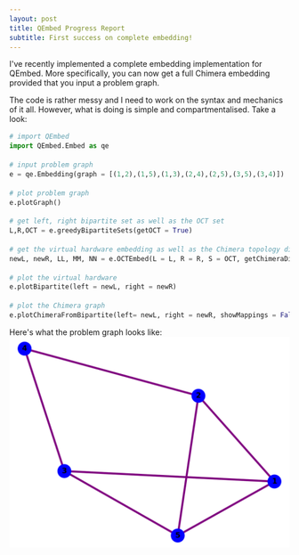 ```yaml
---
layout: post
title: QEmbed Progress Report
subtitle: First success on complete embedding!
---
```


I've recently implemented a complete embedding implementation for QEmbed. More specifically, you can now get a full Chimera embedding provided that you input a problem graph. 

The code is rather messy and I need to work on the syntax and mechanics of it all. However, what is doing is simple and compartmentalised. Take a look:

```python
# import QEmbed
import QEmbed.Embed as qe 

# input problem graph
e = qe.Embedding(graph = [(1,2),(1,5),(1,3),(2,4),(2,5),(3,5),(3,4)])

# plot problem graph
e.plotGraph()

# get left, right bipartite set as well as the OCT set
L,R,OCT = e.greedyBipartiteSets(getOCT = True)

# get the virtual hardware embedding as well as the Chimera topology dimensions 
newL, newR, LL, MM, NN = e.OCTEmbed(L = L, R = R, S = OCT, getChimeraDimensions = True)

# plot the virtual hardware
e.plotBipartite(left = newL, right = newR)

# plot the Chimera graph
e.plotChimeraFromBipartite(left= newL, right = newR, showMappings = False, L = LL, M = MM, N = NN, isBipartite = False)
```

Here's what the problem graph looks like:
![alt text](./img/problem.png)